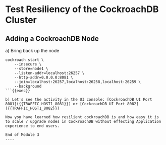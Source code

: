 # Test Resiliency of the CockroachDB Cluster

##  Adding a CockroachDB Node

a) Bring back up the node 

```
cockroach start \
    --insecure \
    --store=node1 \
    --listen-addr=localhost:26257 \
    --http-addr=0.0.0.0:8081 \
    --join=localhost:26257,localhost:26258,localhost:26259 \
    --background
```{{exec}}

b) Let's see the activity in the UI console: [CockroachDB UI Port 8081]({{TRAFFIC_HOST1_8081}}) or [CockroachDB UI Port 8082]({{TRAFFIC_HOST1_8082}})

Now you have learned how resilient cockroachDB is and how easy it is to scale / upgrade nodes in CockroachDB without effecting Application experience to end users. 

End of Module 3
----
 